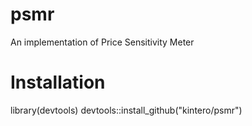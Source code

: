 # psmr
An implementation of Price Sensitivity Meter

# Installation

library(devtools)
devtools::install_github("kintero/psmr")

